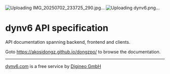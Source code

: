 ![Uploading IMG_20250702_233725_290.jpg…]()
![Uploading dynv6.png…]()
# dynv6 API specification

API documentation spanning backend, frontend and clients.

Goto <https://akosidongz.github.io/dongzpo/> to browse the documentation.

---

[dynv6.com](https://dynv6.com/) is a free service by
[Digineo GmbH](https://www.digineo.de/)
